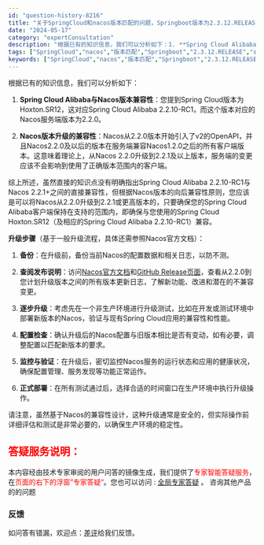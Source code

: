 ```yaml
---
id: "question-history-8216"
title: "关于SpringCloud和nacos版本匹配的问题，Springboot版本为2.3.12.RELEASE、springcloud版本为Hoxton.SR12。版本最高对应到Spring Cloud Alibaba 2.2.10-RC1 对应的nacos为2.2.0，能否将nacos升级到2.2.1以上。 nacos-opensource"
date: "2024-05-17"
category: "expertConsultation"
description: "根据已有的知识信息，我们可以分析如下：1. **Spring Cloud Alibaba与Nacos版本兼容性**：您提到Spring Cloud版本为Hoxton.SR12，这对应Spring Cloud Alibaba 2.2.10-RC1，而这个版本对应的Nacos服务端版本为2.2.0。2."
tags: ["SpringCloud","nacos","版本匹配","Springboot","2.3.12.RELEASE","springcloud","Hoxton.SR12","Spring Cloud Alibaba","2.2.10-RC1","nacos","2.2.0","升级","2.2.1以上"]
keywords: ["SpringCloud","nacos","版本匹配","Springboot","2.3.12.RELEASE","springcloud","Hoxton.SR12","Spring Cloud Alibaba","2.2.10-RC1","nacos","2.2.0","升级","2.2.1以上"]
---
```


根据已有的知识信息，我们可以分析如下：

1. **Spring Cloud Alibaba与Nacos版本兼容性**：您提到Spring Cloud版本为Hoxton.SR12，这对应Spring Cloud Alibaba 2.2.10-RC1，而这个版本对应的Nacos服务端版本为2.2.0。

2. **Nacos版本升级的兼容性**：Nacos从2.2.0版本开始引入了v2的OpenAPI，并且Nacos2.2.0及以后的版本在服务端兼容Nacos1.2.0之后的所有客户端版本。这意味着理论上，从Nacos 2.2.0升级到2.2.1及以上版本，服务端的变更应该不会影响到使用了正确版本范围内的客户端。

综上所述，虽然直接的知识点没有明确指出Spring Cloud Alibaba 2.2.10-RC1与Nacos 2.2.1+之间的直接兼容性，但根据Nacos版本的向后兼容性原则，您应该是可以将Nacos从2.2.0升级到2.2.1或更高版本的，只要确保您的Spring Cloud Alibaba客户端保持在支持的范围内，即确保与您使用的Spring Cloud Hoxton.SR12（及相应的Spring Cloud Alibaba 2.2.10-RC1）兼容。

**升级步骤**（基于一般升级流程，具体还需参照Nacos官方文档）：

1. **备份**：在升级前，备份当前Nacos的配置数据和相关日志，以防不测。

2. **查阅发布说明**：访问[Nacos官方文档](https://nacos.io/docs/zh-cn/)和[GitHub Release页面](https://github.com/alibaba/nacos/releases)，查看从2.2.0到您计划升级版本之间的所有版本更新日志，了解新功能、改进和潜在的不兼容变更。

3. **逐步升级**：考虑先在一个非生产环境进行升级测试，比如在开发或测试环境中部署新版本的Nacos，验证与现有Spring Cloud应用的兼容性和性能。

4. **配置检查**：确认升级后的Nacos配置与旧版本相比是否有变动，如有必要，调整配置以匹配新版本的要求。

5. **监控与验证**：在升级后，密切监控Nacos服务的运行状态和应用的健康状况，确保配置管理、服务发现等功能正常运作。

6. **正式部署**：在所有测试通过后，选择合适的时间窗口在生产环境中执行升级操作。

请注意，虽然基于Nacos的兼容性设计，这种升级通常是安全的，但实际操作前详细评估和测试是非常必要的，以确保生产环境的稳定性。
## <font color="#FF0000">答疑服务说明：</font> 

本内容经由技术专家审阅的用户问答的镜像生成，我们提供了<font color="#FF0000">专家智能答疑服务</font>，在<font color="#FF0000">页面的右下的浮窗”专家答疑“</font>。您也可以访问 : [全局专家答疑](https://opensource.alibaba.com/chatBot) 。 咨询其他产品的的问题

### 反馈
如问答有错漏，欢迎点：[差评](https://ai.nacos.io/user/feedbackByEnhancerGradePOJOID?enhancerGradePOJOId=13573)给我们反馈。
